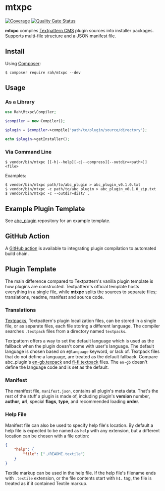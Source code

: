 mtxpc
=====

[![Coverage](https://sonarcloud.io/api/project_badges/measure?project=gocom_MassPlugCompiler&metric=coverage)](https://sonarcloud.io/dashboard?id=gocom_MassPlugCompiler) [![Quality Gate Status](https://sonarcloud.io/api/project_badges/measure?project=gocom_MassPlugCompiler&metric=alert_status)](https://sonarcloud.io/dashboard?id=gocom_MassPlugCompiler)

**mtxpc** compiles [Textpattern CMS](https://textpattern.com) plugin sources into installer packages. Supports multi-file structure and a JSON manifest file.

Install
-----

Using [Composer](https://getcomposer.org):

```shell
$ composer require rah/mtxpc --dev
```

Usage
-----

### As a Library

```php
use Rah\Mtxpc\Compiler;

$compiler = new Compiler();

$plugin = $compiler->compile('path/to/plugin/source/directory');

echo $plugin->getInstaller();
```

### Via Command Line

```shell
$ vendor/bin/mtxpc [[-h|--help][-c|--compress][--outdir=<path>]] <file>
```

Examples:

```shell
$ vendor/bin/mtxpc path/to/abc_plugin > abc_plugin_v0.1.0.txt
$ vendor/bin/mtxpc -c path/to/abc_plugin > abc_plugin_v0.1.0_zip.txt
$ vendor/bin/mtxpc -c --outdir=dist/ .
```

Example Plugin Template
-----

See [abc_plugin](https://github.com/gocom/abc_plugin) repository for an example template.

GitHub Action
-----

A [GitHub action](https://github.com/gocom/action-textpattern-package-plugin) is available to integrating plugin compilation to automated build chain.

Plugin Template
-----

The main difference compared to Textpattern's vanilla plugin template is how plugins are constructed. Textpattern's official template hosts everything in a single file, while **mtxpc** splits the sources to separate files; translations, readme, manifest and source code.

### Translations

[Textpacks](https://forum.textpattern.com/viewtopic.php?id=33182), Textpattern's plugin localization files, can be stored in a single file, or as separate files, each file storing a different language. The compiler searches `.textpack` files from a directory named `textpacks`.

Textpattern offers a way to set the default language which is used as the fallback when the plugin doesn't come with user's language. The default language is chosen based on `#@language` keyword, or lack of. Textpack files that do not define a language, are treated as the default fallback. Compare abc_plugin's [en-gb.texpack](https://github.com/gocom/abc_plugin/blob/master/textpack/en-gb.textpack) and [fi-fi.textpack](https://github.com/gocom/abc_plugin/blob/master/textpack/fi-fi.textpack) files. The `en-gb` doesn't define the language code and is set as the default.

### Manifest

The manifest file, `manifest.json`, contains all plugin's meta data. That's the rest of the stuff a plugin is made of, including plugin's **version** number, **author**, **url**, special **flags**, **type**, and recommended loading **order**.

### Help File

Manifest file can also be used to specify help file's location. By default a help file is expected to be named as `help` with any extension, but a different location can be chosen with a file option:

```json
{
    "help": {
        "file": ["./README.textile"]
    }
}
```

Textile markup can be used in the help file. If the help file's filename ends with `.textile` extension, or the file contents start with `h1.` tag, the file is treated as if it contained Textile markup.
